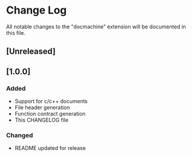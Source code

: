 # Change Log

All notable changes to the "docmachine" extension will be documented in this file.

## [Unreleased]

## [1.0.0]
### Added
- Support for c/c++ documents
- File header generation
- Function contract generation
- This CHANGELOG file
### Changed
- README updated for release